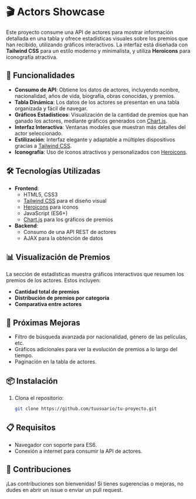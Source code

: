 # 🎬 Actors Showcase

Este proyecto consume una API de actores para mostrar información detallada en una tabla y ofrece estadísticas visuales sobre los premios que han recibido, utilizando gráficos interactivos. La interfaz está diseñada con **Tailwind CSS** para un estilo moderno y minimalista, y utiliza **Heroicons** para iconografía atractiva.

## 🚀 Funcionalidades

- **Consumo de API**: Obtiene los datos de actores, incluyendo nombre, nacionalidad, años de vida, biografía, obras conocidas, y premios.
- **Tabla Dinámica**: Los datos de los actores se presentan en una tabla organizada y fácil de navegar.
- **Gráficos Estadísticos**: Visualización de la cantidad de premios que han ganado los actores, mediante gráficos generados con [Chart.js](https://www.chartjs.org/).
- **Interfaz Interactiva**: Ventanas modales que muestran más detalles del actor seleccionado.
- **Estilización**: Interfaz elegante y adaptable a múltiples dispositivos gracias a [Tailwind CSS](https://tailwindcss.com/).
- **Iconografía**: Uso de íconos atractivos y personalizados con [Heroicons](https://heroicons.com/).

## 🛠️ Tecnologías Utilizadas

- **Frontend**:
  - HTML5, CSS3
  - [Tailwind CSS](https://tailwindcss.com/) para el diseño visual
  - [Heroicons](https://heroicons.com/) para iconos
  - JavaScript (ES6+)
  - [Chart.js](https://www.chartjs.org/) para los gráficos de premios
- **Backend**:
  - Consumo de una API REST de actores
  - AJAX para la obtención de datos

## 📊 Visualización de Premios

La sección de estadísticas muestra gráficos interactivos que resumen los premios de los actores. Estos incluyen:

- **Cantidad total de premios**
- **Distribución de premios por categoría**
- **Comparativa entre actores**

## 🎯 Próximas Mejoras

- Filtro de búsqueda avanzada por nacionalidad, género de las películas, etc.
- Gráficos adicionales para ver la evolución de premios a lo largo del tiempo.
- Paginación en la tabla de actores.

## 📦 Instalación

1. Clona el repositorio:
   ```bash
   git clone https://github.com/tuusuario/tu-proyecto.git

## 📋 Requisitos
- Navegador con soporte para ES6.
- Conexión a internet para consumir la API de actores.
## 🤝 Contribuciones
¡Las contribuciones son bienvenidas! Si tienes sugerencias o mejoras, no dudes en abrir un issue o enviar un pull request.
